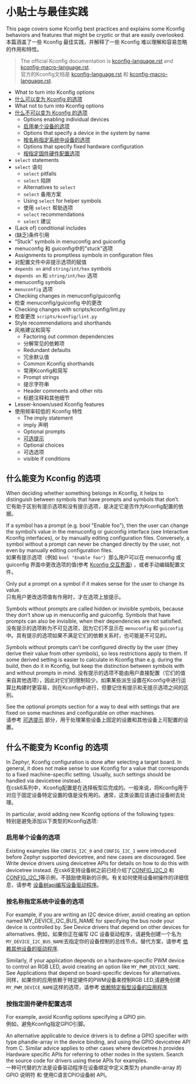 # 小贴士与最佳实践

This page covers some Kconfig best practices and explains some Kconfig behaviors and features that might be cryptic or that are easily overlooked.  
本篇涵盖了一些 Kconfig 最佳实践，并解释了一些 Kconfig 难以理解和容易忽略的作用和特性。

>The official Kconfig documentation is [kconfig-language.rst](https://www.kernel.org/doc/html/latest/kbuild/kconfig-language.html) and [kconfig-macro-language.rst](https://www.kernel.org/doc/html/latest/kbuild/kconfig-macro-language.html).  
官方的Kconfig文档是 [kconfig-language.rst](https://www.kernel.org/doc/html/latest/kbuild/kconfig-language.html) 和 [kconfig-macro-language.rst](https://www.kernel.org/doc/html/latest/kbuild/kconfig-macro-language.html).  

* What to turn into Kconfig options
* [什么可以变为 Kconfig 的选项](#wttiko)
* What not to turn into Kconfig options
* [什么不可以变为 Kconfig 的选项](#wnttiko)
    - Options enabling individual devices
    - [启用单个设备的选项](#oeid)
    - Options that specify a device in the system by name
    - [按名称指定系统中设备的选项](#otsaditsbn)
    - Options that specify fixed hardware configuration
    - [按指定固件硬件配置选项](#otsfhc)
* `select` statements
* `select` 语句
    - `select` pitfalls
    - `select` 陷阱
    - Alternatives to `select`
    - `select` 备用方案
    - Using `select` for helper symbols
    - 使用 `select` 帮助选项
    - `select` recommendations
    - `select` 建议
* (Lack of) conditional includes
* (缺乏)条件引用
* “Stuck” symbols in menuconfig and guiconfig
*  menuconfig 和 guiconfig中的"stuck"选项
*  Assignments to promptless symbols in configuration files
*  对配置文件中非提示选项的赋值
*  `depends on` and `string/int/hex` symbols
*  `depends on` 和 `string/int/hex` 选项
*  menuconfig symbols
*  `menuconfig` 选项
*  Checking changes in menuconfig/guiconfig
*  检查 menuconfig/guiconfig 中的更改
*  Checking changes with scripts/kconfig/lint.py
*  检查更改 `scripts/kconfig/lint.py`
*  Style recommendations and shorthands
*  风格建议和简写
    - Factoring out common dependencies
    - 分解常见的依赖项
    - Redundant defaults
    - 冗余默认值
    - Common Kconfig shorthands
    - 常用Kconfig和简写
    - Prompt strings
    - 提示字符串
    - Header comments and other nits
    - 标题注释和其他细节
* Lesser-known/used Kconfig features
* 使用频率较低的 Kconfig 特性
    - The imply statement
    - imply 声明
    - Optional prompts
    - [可选提示](#op)
    - Optional choices
    - 可选选项
    - visible if conditions

## <span id="wttiko">什么能变为 Kconfig 的选项</span>

When deciding whether something belongs in Kconfig, it helps to distinguish between symbols that have prompts and symbols that don’t.  
它有助于区别有提示选项和没有提示选项，是决定它是否作为Kconfig配置的依据。

If a symbol has a prompt (e.g. bool "Enable foo"), then the user can change the symbol’s value in the menuconfig or guiconfig interface (see Interactive Kconfig interfaces), or by manually editing configuration files. Conversely, a symbol without a prompt can never be changed directly by the user, not even by manually editing configuration files.  
如果有提示选项（例如 `bool "Enable foo"`）那么用户可以在 menuconfig 或 guiconfig 界面中更改选项的值(参考 [Kconfig 交互界面](./Kconfig_gui.md)) ，或者手动编辑配置文件。

Only put a prompt on a symbol if it makes sense for the user to change its value.  
只有用户更改选项值有作用时，才在选项上放提示。

Symbols without prompts are called hidden or invisible symbols, because they don’t show up in menuconfig and guiconfig. Symbols that have prompts can also be invisible, when their dependencies are not satisfied.  
没有提示的选项称为不可见选项，因为它们不显示在 `menuconfig` 和 `guiconfig` 中。具有提示的选项如果不满足它们的依赖关系时，也可能是不可见的。

Symbols without prompts can’t be configured directly by the user (they derive their value from other symbols), so less restrictions apply to them. If some derived setting is easier to calculate in Kconfig than e.g. during the build, then do it in Kconfig, but keep the distinction between symbols with and without prompts in mind.
没有提示的选项不能由用户直接配置（它们的值来自其他选项），因此对它们的限制较少。如果某些派生设置在Kconfig中进行运算比构建时更容易，则在Kconfig中进行，但要记住有提示和无提示选项之间的区别。

See the optional prompts section for a way to deal with settings that are fixed on some machines and configurable on other machines.  
请参考 [可选提示](#op) 部分，用于处理某些设备上固定的设置和其他设备上可配置的设置。

## <span id="wnttiko">什么不能变为 Kconfig 的选项</span>

In Zephyr, Kconfig configuration is done after selecting a target board. In general, it does not make sense to use Kconfig for a value that corresponds to a fixed machine-specific setting. Usually, such settings should be handled via devicetree instead.  
在csk6系列中，Kconfig配置是在选择板型后完成的。一般来说，将Kconfig用于对应于固定设备特定设置的值是没有用的。通常，这类设置应该通过设备树去处理。

In particular, avoid adding new Kconfig options of the following types:  
特别是避免添加以下类型的Kconfig选项:

### <span id="oeid">启用单个设备的选项</span>

Existing examples like `CONFIG_I2C_0` and `CONFIG_I2C_1` were introduced before Zephyr supported devicetree, and new cases are discouraged. See Write device drivers using devicetree APIs for details on how to do this with devicetree instead.
在csk6支持设备树之前已经介绍了[CONFIG_I2C_0](#) 和 [CONFIG_I2C_1](#)等示例，不鼓励使用新的示例。有关如何使用设备树操作的详细信息，请参考 [设备树api编写设备驱动程序](#)。

### <span id="otsaditsbn">按名称指定系统中设备的选项</span>

For example, if you are writing an I2C device driver, avoid creating an option named MY_DEVICE_I2C_BUS_NAME for specifying the bus node your device is controlled by. See Device drivers that depend on other devices for alternatives.
例如，如果你正在编写 I2C 设备驱动程序，请避免创建一个名为`MY_DEVICE_I2C_BUS_NAME`去指定你的设备控制的总线节点。替代方案，请参考 [依赖其他设备的驱动程序](#).

Similarly, if your application depends on a hardware-specific PWM device to control an RGB LED, avoid creating an option like `MY_PWM_DEVICE_NAME`. See Applications that depend on board-specific devices for alternatives.  
同样，如果你的应用依赖于特定硬件的PWM设备来控制RGB LED,请避免创建`MY_PWM_DEVICE_NAME`这样的选项，请参考 [依赖特定板型设备的应用程序](#)

### <span id="otsfhc">按指定固件硬件配置选项</span>

For example, avoid Kconfig options specifying a GPIO pin.  
例如，避免Kconfig指定GPIO引脚。

An alternative applicable to device drivers is to define a GPIO specifier with type phandle-array in the device binding, and using the GPIO devicetree API from C. Similar advice applies to other cases where devicetree.h provides Hardware specific APIs for referring to other nodes in the system. Search the source code for drivers using these APIs for examples.  
一种可代替的方法是设备驱动程序在设备绑定中定义类型为 phandle-array 的GPIO 说明符 和 使用C语言CPIO设备树 API。